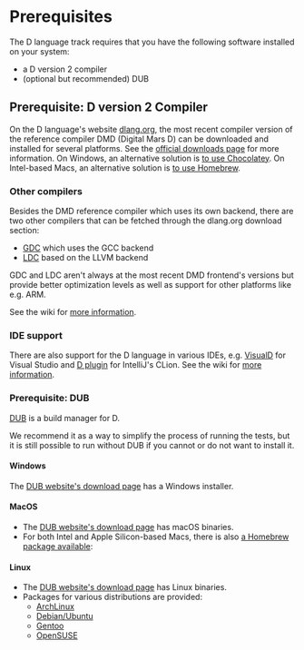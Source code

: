 # Prerequisites

The D language track requires that you have the following software installed on your system:

* a D version 2 compiler
* (optional but recommended) DUB

## Prerequisite: D version 2 Compiler

On the D language's website [dlang.org](https://dlang.org), the most recent compiler version of the reference compiler DMD (Digital Mars D) can be downloaded and installed for several platforms.
See the [official downloads page](https://dlang.org/download.html) for more information.
On Windows, an alternative solution is [to use Chocolatey](https://chocolatey.org/packages/dmd).
On Intel-based Macs, an alternative solution is [to use Homebrew](https://formulae.brew.sh/formula/dmd).

### Other compilers
Besides the DMD reference compiler which uses its own backend, there are two other compilers that can be fetched through the dlang.org download section:

* [GDC](http://gdcproject.org/downloads) which uses the GCC backend
* [LDC](https://github.com/ldc-developers/ldc#installation) based on the LLVM backend

GDC and LDC aren't always at the most recent DMD frontend's versions but provide better optimization levels as well as support for other platforms like e.g. ARM.

See the wiki for [more information](https://wiki.dlang.org/Compilers).

### IDE support

There are also support for the D language in various IDEs, e.g. [VisualD](http://rainers.github.io/visuald/visuald/StartPage.html) for Visual Studio and [D plugin](https://plugins.jetbrains.com/plugin/7727?pr=clion) for IntelliJ's CLion.
See the wiki for [more information](https://wiki.dlang.org/IDEs).

### Prerequisite: DUB

[DUB](https://github.com/dlang/dub) is a build manager for D.

We recommend it as a way to simplify the process of running the tests, but it is still possible to run without DUB if you cannot or do not want to install it.

#### Windows

The [DUB website's download page](https://code.dlang.org/download) has a Windows installer.

#### MacOS

* The [DUB website's download page](https://code.dlang.org/download) has macOS binaries.
* For both Intel and Apple Silicon-based Macs, there is also [a Homebrew package available](https://formulae.brew.sh/formula/dub):

#### Linux

* The [DUB website's download page](https://code.dlang.org/download) has Linux binaries.
* Packages for various distributions are provided:
    * [ArchLinux](https://www.archlinux.org/packages/community/x86_64/dub/)
    * [Debian/Ubuntu](http://d-apt.sourceforge.net/)
    * [Gentoo](https://github.com/gentoo/dlang/tree/master/dev-util/dub)
    * [OpenSUSE](http://software.opensuse.org/download.html?project=devel%3Alanguages%3AD&package=dub)
